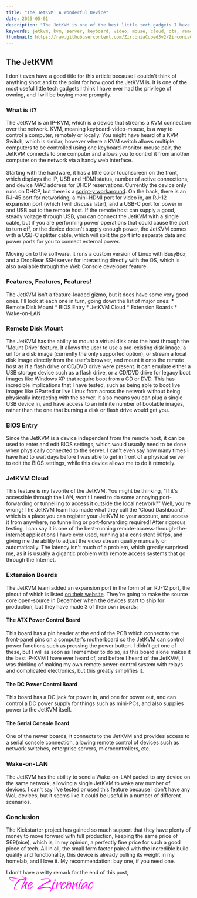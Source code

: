 ```yaml
---
title: "The JetKVM: A Wonderful Device"
date: 2025-05-01
description: "The JetKVM is one of the best little tech gadgets I have ever used"
keywords: jetkvm, kvm, server, keyboard, video, mouse, cloud, ota, remote management
thumbnail: https://raw.githubusercontent.com/ZirconiaCubed3v2/ZirconiaCubed3v2.github.io/main/_images/2025-05-01-jetkvm.png
---
```

<h2 id="heading">The JetKVM</h2>
I don't even have a good title for this article because I couldn't think of anything short and to the point for how good the JetKVM is.
It is one of the most useful little tech gadgets I think I have ever had the privilege of owning, and I will be buying more promptly.  

<br>
<h3 id="heading">What is it?</h3>
The JetKVM is an IP-KVM, which is a device that streams a KVM connection over the network. KVM, meaning keyboard-video-mouse, is a way to control a computer, remotely or locally.
You might have heard of a KVM Switch, which is similar, however where a KVM switch allows multiple computers to be controlled using one keyboard-monitor-mouse pair, the JetKVM connects to one computer and allows you to control it from another computer on the network via a handy web interface.
<br><br>
Starting with the hardware, it has a little color touchscreen on the front, which displays the IP, USB and HDMI status, number of active connections, and device MAC address for DHCP reservations. Currently the device only runs on DHCP, but there is a <a href="https://github.com/jetkvm/kvm/issues/37#issuecomment-2622197252" target="_blank" rel="noopener noreferrer">script-y workaround</a>.
On the back, there is an RJ-45 port for networking, a mini-HDMI port for video in, an RJ-12 expansion port (which I will discuss later), and a USB-C port for power in and USB out to the remote host. If the remote host can supply a good, steady voltage through USB, you can connect the JetKVM with a single cable, but if you are performing power operations that could cause the port to turn off, or the device doesn't supply enough power, the JetKVM comes with a USB-C splitter cable, which will split the port into separate data and power ports for you to connect external power.
<br><br>
Moving on to the software, it runs a custom version of Linux with BusyBox, and a DropBear SSH server for interacting directly with the OS, which is also available through the Web Console developer feature.  

<br>
<h3 id="heading">Features, Features, Features!</h3>
The JetKVM isn't a feature-loaded gizmo, but it does have some very good ones. I'll look at each one in turn, going down the list of major ones:
* Remote Disk Mount
* BIOS Entry
* JetKVM Cloud
* Extension Boards
* Wake-on-LAN

<br>
<h3 id="heading">Remote Disk Mount</h3>
The JetKVM has the ability to mount a virtual disk onto the host through the 'Mount Drive' feature. It allows the user to use a pre-existing disk image, a url for a disk image (currently the only supported option), or stream a local disk image directly from the user's browser, and mount it onto the remote host as if a flash drive or CD/DVD drive were present.
It can emulate either a USB storage device such as a flash drive, or a CD/DVD drive for legacy boot images like Windows XP that require boot from a CD or DVD.
This has incredible implications that I have tested, such as being able to boot live images like GParted or live Linux from across the network without being physically interacting with the server. 
It also means you can plug a single USB device in, and have access to an infinite number of bootable images, rather than the one that burning a disk or flash drive would get you.  

<br>
<h3 id="heading">BIOS Entry</h3>
Since the JetKVM is a device independent from the remote host, it can be used to enter and edit BIOS settings, which would usually need to be done when physically connected to the server.
I can't even say how many times I have had to wait days before I was able to get in front of a physical server to edit the BIOS settings, while this device allows me to do it remotely.  

<br>
<h3 id="heading">JetKVM Cloud</h3>
This feature is my favorite of the JetKVM. You might be thinking, "If it's accessible through the LAN, won't I need to do some annoying port-forwarding or tunnelling to access it outside the local network?"
Well, you're wrong! The JetKVM team has made what they call the 'Cloud Dashboard', which is a place you can register your JetKVM to your account, and access it from anywhere, no tunnelling or port-forwarding required!
After rigorous testing, I can say it is one of the best-running remote-access-through-the-internet applications I have ever used, running at a consistent 60fps, and giving me the ability to adjust the video stream quality manually or automatically.
The latency isn't much of a problem, which greatly surprised me, as it is usually a gigantic problem with remote access systems that go through the Internet.  

<br>
<h3 id="heading">Extension Boards</h3>
The JetKVM team added an expansion port in the form of an RJ-12 port, the pinout of which is listed <a href="https://jetkvm.com/docs/peripheral-devices/extension-port" target="_blank" rel="noopener noreferrer">on their website</a>.
They're going to make the source core open-source in December when the devices start to ship for production, but they have made 3 of their own boards:<br>
<h4 id="heading">The ATX Power Control Board</h4>
This board has a pin header at the end of the PCB which connect to the front-panel pins on a computer's motherboard so the JetKVM can control power functions such as pressing the power button.
I didn't get one of these, but I will as soon as I remember to do so, as this board alone makes it the best IP-KVM I have ever heard of, and before I heard of the JetKVM, I was thinking of making my own remote power-control system with relays and complicated electronics, but this greatly simplifies it.
<h4 id="heading">The DC Power Control Board</h4>
This board has a DC jack for power in, and one for power out, and can control a DC power supply for things such as mini-PCs, and also supplies power to the JetKVM itself.
<h4 id="heading">The Serial Console Board</h4>
One of the newer boards, it connects to the JetKVM and provides access to a serial console connection, allowing remote control of devices such as network switches, enterprise servers, microcontrollers, etc.  

<br>
<h3 id="heading">Wake-on-LAN</h3>
The JetKVM has the ability to send a Wake-on-LAN packet to any device on the same network, allowing a single JetKVM to wake any number of devices. I can't say I've tested or used this feature because I don't have any WoL devices, but it seems like it could be useful in a number of different scenarios.  

<br>
<h3 id="heading">Conclusion</h3>
The Kickstarter project has gained so much support that they have plenty of money to move forward with full production, keeping the same price of $69(nice), which is, in my opinion, a perfectly fine price for such a good piece of tech.
All in all, the small form factor paired with the incredible build quality and functionality, this device is already pulling its weight in my homelab, and I love it. My recommendation: buy one, if you need one.
&nbsp;  
&nbsp;  

I don't have a witty remark for the end of this post,  
<img src="https://github.com/ZirconiaCubed3v2/ZirconiaCubed3v2.github.io/blob/main/_images/sig.png?raw=true" alt="signature" style="width:250px;"/>
